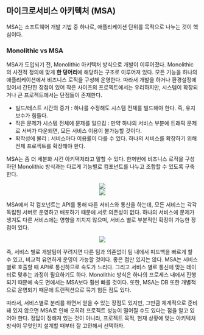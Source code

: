 ## 마이크로서비스 아키텍처 (MSA)

MSA는 소프트웨어 개발 기법 중 하나로, 애플리케이션 단위를 목적으로 나누는 것이 핵심이다.

### Monolithic vs MSA 

MSA가 도입되기 전, Monolithic 아키텍처 방식으로 개발이 이루어졌다. Monolithic의 사전적 정의에 맞게 **한 덩어리**에 해당하는 구조로 이루어져 있다. 모든 기능을 하나의 애플리케이션에서 비즈니스 로직을 구성해 운영한다. 따라서 개발을 하거나 환경설정에 있어서 간단한 장점이 있어 작은 사이즈의 프로젝트에서는 유리하지만, 시스템이 확장되거나 큰 프로젝트에서는 단점들이 존재한다.

- 빌드/테스트 시간의 증가 : 하나를 수정해도 시스템 전체를 빌드해야 한다. 즉, 유지보수가 힘들다.
- 작은 문제가 시스템 전체에 문제를 일으킴 : 만약 하나의 서비스 부분에 트래픽 문제로 서버가 다운되면, 모든 서비스 이용이 불가능할 것이다.
- 확작성에 불리 : 서비스마다 이용률이 다를 수 있다. 하나의 서비스를 확장하기 위해 전체 프로젝트를 확장해야 한다.

MSA는 좀 더 세분화 시킨 아키텍처라고 말할 수 있다. 한꺼번에 비즈니스 로직을 구성하던 Monolithic 방식과는 다르게 기능별로 컴포넌트를 나누고 조합할 수 있도록 구축한다.

<center><img src = "https://user-images.githubusercontent.com/78870076/132310967-87afedd9-fdc5-48a0-990b-39694ecbfb93.png"></center>

<center><img src = "https://user-images.githubusercontent.com/78870076/132311014-0d5a1379-6c6c-410a-9a19-161e7e7173dc.png"></center>

MSA에서 각 컴포넌트는 API를 통해 다른 서비스와 통신을 하는데, 모든 서비스는 각각 독립된 서버로 운영하고 배포하기 때문에 서로 의존성이 없다. 하나의 서비스에 문제가 생겨도 다른 서비스에는 영향을 끼치지 않으며, 서비스 별로 부분적인 확장이 가능한 장점이 있다.

<center><img src = "https://user-images.githubusercontent.com/78870076/132311158-762a51b5-e6f1-48ca-867c-bfe01de89e8d.png"></center>

즉, 서비스 별로 개발팀이 꾸려지면 다른 팀과 의존없이 팀 내에서 피드백을 빠르게 할 수 있고, 비교적 유연하게 운영이 가능할 것이다. 좋은 점만 있지는 않다. MSA는 서비스 별로 호출할 때 API로 통신하므로 속도가 느리다. 그리고 서비스 별로 통신에 맞는 데이터로 맞추는 과정이 필요하기도 하다. Monolithic 방식은 하나의 프로세스 내에서 진행되기 때문에 속도 면에서는 MSA보다 훨씬 빠를 것이다. 또한, MSA는 DB 또한 개별적으로 운영되기 때문에 트랜잭션으로 묶기 힘든 점도 있다.

따라서, 서비스별로 분리를 하면서 얻을 수 있는 장점도 있지만, 그만큼 체계적으로 준비돼 있지 않으면 MSA로 인해 오히려 프로젝트 성능이 떨어질 수도 있다는 점을 알고 있어야 한다. 정답이 정해져 있는 것이 아니라, 프로젝트 목적, 현재 상황에 맞는 아키텍처 방식이 무엇인지 설계할 때부터 잘 고민해서 선택하자.
